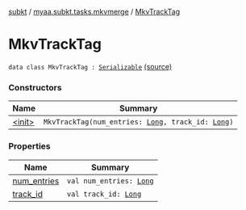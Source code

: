 [subkt](../../index.md) / [myaa.subkt.tasks.mkvmerge](../index.md) / [MkvTrackTag](./index.md)

# MkvTrackTag

`data class MkvTrackTag : `[`Serializable`](https://docs.oracle.com/javase/9/docs/api/java/io/Serializable.html) [(source)](https://github.com/Myaamori/SubKt/blob/0.1.8/src/main/kotlin/myaa/subkt/tasks/mkvmerge/mkvmerge.kt#L35)

### Constructors

| Name | Summary |
|---|---|
| [&lt;init&gt;](-init-.md) | `MkvTrackTag(num_entries: `[`Long`](https://kotlinlang.org/api/latest/jvm/stdlib/kotlin/-long/index.html)`, track_id: `[`Long`](https://kotlinlang.org/api/latest/jvm/stdlib/kotlin/-long/index.html)`)` |

### Properties

| Name | Summary |
|---|---|
| [num_entries](num_entries.md) | `val num_entries: `[`Long`](https://kotlinlang.org/api/latest/jvm/stdlib/kotlin/-long/index.html) |
| [track_id](track_id.md) | `val track_id: `[`Long`](https://kotlinlang.org/api/latest/jvm/stdlib/kotlin/-long/index.html) |
